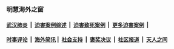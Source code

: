 
### 明慧海外之窗

####  [武汉肺炎](indexes/365.md?t=06121201) &nbsp;|&nbsp;  [迫害案例综述](indexes/328.md?t=06121201) &nbsp;|&nbsp; [迫害致死案例](indexes/277.md?t=06121201)  &nbsp;|&nbsp; [更多迫害案例](indexes/81.md?t=06121201)  &nbsp;|&nbsp; 
####  [时事评论](indexes/19.md?t=06121201) &nbsp;|&nbsp; [海外简讯](indexes/245.md?t=06121201)&nbsp;|&nbsp;  [社会支持](indexes/140.md?t=06121201) &nbsp;|&nbsp; [褒奖决议](indexes/282.md?t=06121201) &nbsp;|&nbsp; [社区报道](indexes/91.md?t=06121201)  &nbsp;|&nbsp; [天人之间](indexes/78.md?t=06121201) 

